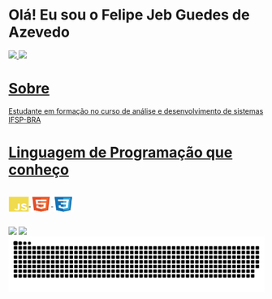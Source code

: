 # Olá! Eu sou o Felipe Jeb Guedes de Azevedo 
<div>
<a href="https://beacons.ai/Fe-Jeb">
  <img height="180em" src="https://github-readme-stats.vercel.app/api?username=Fe-Jeb&show_icons=true&theme=dark&include_all_commits=true&count_private=true"/>
  <img height="180em" src="https://github-readme-stats.vercel.app/api/top-langs/?username=Fe-Jeb&layout=compact&langs_count=16&theme=dark"/>
</div>
  
# Sobre

  <p>Estudante em formação no curso de análise e desenvolvimento de sistemas IFSP-BRA</p>
  
# Linguagem de Programação que conheço
  
<div style="display: inline_block"><br>
  <img align="center" alt="Rafa-Js" height="30" width="40" src="https://raw.githubusercontent.com/devicons/devicon/master/icons/javascript/javascript-plain.svg">
  <img align="center" alt="Rafa-HTML" height="30" width="40" src="https://raw.githubusercontent.com/devicons/devicon/master/icons/html5/html5-original.svg">
  <img align="center" alt="Rafa-CSS" height="30" width="40" src="https://raw.githubusercontent.com/devicons/devicon/master/icons/css3/css3-original.svg">
</div>

##

<div> 
  <a href="https://www.instagram.com/felipejeb/?next=%2F" target="_blank"><img src="https://img.shields.io/badge/-Instagram-%23E4405F?style=for-the-badge&logo=instagram&logoColor=white" target="_blank"></a>
  <a href = "mailto:f.jeb@aluno.ifsp.edu.br"><img src="https://img.shields.io/badge/-Gmail-%23333?style=for-the-badge&logo=gmail&logoColor=white" target="_blank"></a>
</div>
<picture>
  <source media="(prefers-color-scheme: dark)" srcset="https://raw.githubusercontent.com/Fe-Jeb/Fe-Jeb/output/github-contribution-gridsnake-dark.svg">
  <source media="(prefers-color-scheme: light)" srcset="https://raw.githubusercontent.com/Fe-Jeb/Fe-Jeb/output/github-contribution-grid-snake.svg">
  <img alt="github contribution grid snake animation" src="https://raw.githubusercontent.com/Fe-Jeb/Fe-Jeb/output/github-contribution-grid-snake.svg">
</picture>
